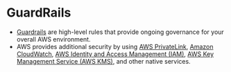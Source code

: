 # GuardRails
- [Guardrails](https://aws.amazon.com/quickstart/architecture/amazon-sagemaker-with-guardrails/) are high-level rules that provide ongoing governance for your overall AWS environment.
- AWS provides additional security by using [AWS PrivateLink](../1_NetworkingAndContentDelivery/3_NetworkFoundations/AWSPrivateLink.md), [Amazon CloudWatch](../8_MonitoringServices/AmazonCloudWatch.md), [AWS Identity and Access Management (IAM)](../2_SecurityAndIdentityServices/1_IdentityServices/AWSIAM.md), [AWS Key Management Service (AWS KMS)](../2_SecurityAndIdentityServices/2_DataProtectionServices/AWSKMS.md), and other native services.